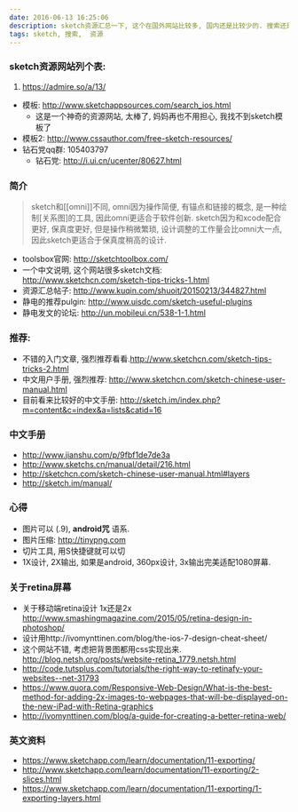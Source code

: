 ```yaml
---
date: 2016-06-13 16:25:06
description: sketch资源汇总一下, 这个在国外网站比较多, 国内还是比较少的. 搜索还是有点麻烦的.
tags: sketch, 搜索,  资源
---
```

### sketch资源网站列个表:

1. https://admire.so/a/13/
* 模板: http://www.sketchappsources.com/search_ios.html
    * 这是一个神奇的资源网站, 太棒了, 妈妈再也不用担心, 我找不到sketch模板了
* 模板2: http://www.cssauthor.com/free-sketch-resources/
* 钻石党qq群: 105403797
    * 钻石党: http://i.ui.cn/ucenter/80627.html

### 简介
> sketch和[[omni]]不同, omni因为操作简便, 有锚点和链接的概念, 是一种绘制[关系图]的工具, 因此omni更适合于软件创新. sketch因为和xcode配合更好, 保真度更好, 但是操作稍微繁琐, 设计调整的工作量会比omni大一点, 因此sketch更适合于保真度稍高的设计.

* toolsbox官网: http://sketchtoolbox.com/
* 一个中文说明, 这个网站很多sketch文档: http://www.sketchcn.com/sketch-tips-tricks-1.html
* 资源汇总帖子: http://www.kuqin.com/shuoit/20150213/344827.html
* 静电的推荐pulgin: http://www.uisdc.com/sketch-useful-plugins
* 静电发文的论坛: http://un.mobileui.cn/538-1-1.html

### 推荐:
* 不错的入门文章, 强烈推荐看看.http://www.sketchcn.com/sketch-tips-tricks-2.html
* 中文用户手册, 强烈推荐: http://www.sketchcn.com/sketch-chinese-user-manual.html
* 目前看来比较好的中文手册: http://sketch.im/index.php?m=content&c=index&a=lists&catid=16


### 中文手册
* http://www.jianshu.com/p/9fbf1de7de3a
* http://www.sketchs.cn/manual/detail/216.html
* http://sketchcn.com/sketch-chinese-user-manual.html#layers
* http://sketch.im/manual/

### 心得
* 图片可以  (.9), __android咒__ 语系.
* 图片压缩: http://tinypng.com
* 切片工具, 用S快捷键就可以切
* 1X设计, 2X输出, 如果是android, 360px设计, 3x输出完美适配1080屏幕.

### 关于retina屏幕
* 关于移动端retina设计 1x还是2x http://www.smashingmagazine.com/2015/05/retina-design-in-photoshop/
* 设计用http://ivomynttinen.com/blog/the-ios-7-design-cheat-sheet/
* 这个网站不错, 考虑把背景图都用css实现出来. http://blog.netsh.org/posts/website-retina_1779.netsh.html
* http://code.tutsplus.com/tutorials/the-right-way-to-retinafy-your-websites--net-31793
* https://www.quora.com/Responsive-Web-Design/What-is-the-best-method-for-adding-2x-images-to-webpages-that-will-be-displayed-on-the-new-iPad-with-Retina-graphics
* http://ivomynttinen.com/blog/a-guide-for-creating-a-better-retina-web/

### 英文资料
* https://www.sketchapp.com/learn/documentation/11-exporting/
* http://www.sketchapp.com/learn/documentation/11-exporting/2-slices.html
* https://www.sketchapp.com/learn/documentation/11-exporting/1-exporting-layers.html
